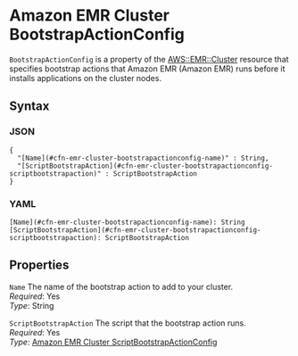 # Amazon EMR Cluster BootstrapActionConfig<a name="aws-properties-emr-cluster-bootstrapactionconfig"></a>

`BootstrapActionConfig` is a property of the [AWS::EMR::Cluster](aws-resource-emr-cluster.md) resource that specifies bootstrap actions that Amazon EMR \(Amazon EMR\) runs before it installs applications on the cluster nodes\.

## Syntax<a name="w4ab1c21c14e1158b5"></a>

### JSON<a name="aws-properties-emr-cluster-bootstrapactionconfig-syntax.json"></a>

```
{
  "[Name](#cfn-emr-cluster-bootstrapactionconfig-name)" : String,
  "[ScriptBootstrapAction](#cfn-emr-cluster-bootstrapactionconfig-scriptbootstrapaction)" : ScriptBootstrapAction
}
```

### YAML<a name="aws-properties-emr-cluster-bootstrapactionconfig-syntax.yaml"></a>

```
[Name](#cfn-emr-cluster-bootstrapactionconfig-name): String
[ScriptBootstrapAction](#cfn-emr-cluster-bootstrapactionconfig-scriptbootstrapaction): ScriptBootstrapAction
```

## Properties<a name="w4ab1c21c14e1158b7"></a>

`Name`  <a name="cfn-emr-cluster-bootstrapactionconfig-name"></a>
The name of the bootstrap action to add to your cluster\.  
*Required*: Yes  
*Type*: String

`ScriptBootstrapAction`  <a name="cfn-emr-cluster-bootstrapactionconfig-scriptbootstrapaction"></a>
The script that the bootstrap action runs\.  
*Required*: Yes  
*Type*: [Amazon EMR Cluster ScriptBootstrapActionConfig](aws-properties-emr-cluster-bootstrapactionconfig-scriptbootstrapactionconfig.md)